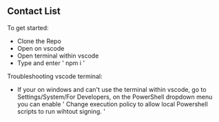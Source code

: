 ## Contact List

To get started:

- Clone the Repo
- Open on vscode
- Open terminal within vscode
- Type and enter ' npm i '

Troubleshooting vscode terminal:

- If your on windows and can't use the terminal within vscode, go to Settings/System/For Developers, on the PowerShell dropdown menu you can enable ' Change execution policy to allow local Powershell scripts to run wihtout signing. '
